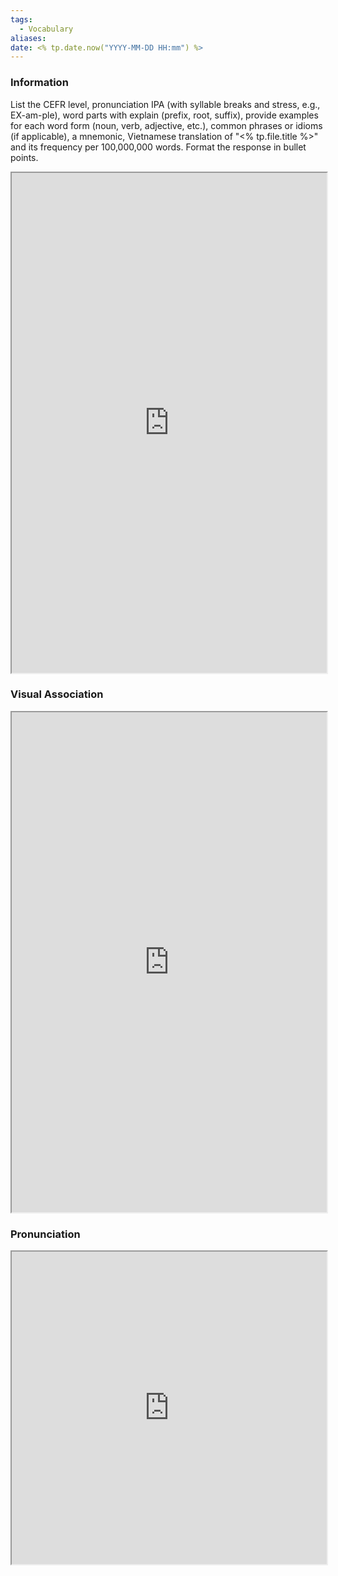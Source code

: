 ```yaml
---
tags:
  - Vocabulary
aliases:
date: <% tp.date.now("YYYY-MM-DD HH:mm") %>
---
```

### Information

List the CEFR level, pronunciation IPA (with syllable breaks and stress, e.g., EX-am-ple), word parts with explain (prefix, root, suffix), provide examples for each word form (noun, verb, adjective, etc.), common phrases or idioms (if applicable), a mnemonic, Vietnamese translation of "<% tp.file.title %>" and its frequency per 100,000,000 words. Format the response in bullet points.

<iframe
    height="800"
    width="100%"
    style="padding: 0; margin: 0;"
    src="https://www.perplexity.ai">
</iframe>

### Visual Association

<iframe
    height="800"
    width="100%"
    style="padding: 0; margin: 0;"
    src="https://www.google.com/search?tbm=isch&q=<% tp.file.title %>">
</iframe>

### Pronunciation

<iframe
    height="500"
    width="100%"
    style="padding: 0; margin: 0;"
    src="https://www.google.com/search?q=how+to+pronounce+<% tp.file.title %>&hl=en">
</iframe>